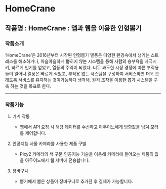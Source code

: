# HomeCrane

## 작품명 : HomeCrane : 앱과 웹을 이용한 인형뽑기 

### 작품소개
‘HomeCrane’은 2016년부터 시작된 인형뽑기 열풍은 다양한 환경속에서 생기는 스트레스를 해소하거나, 아슬아슬하게 뽑히지 않는 시스템을 통해 사람의 승부욕을 자극시켜, 빠르게 인기를 얻었고, 열풍의 주역이 되었다. 너무 과도한 시장 경쟁에 따른 부작용들이 일어나 열풍은 빠르게 식었고, 부작용 없는 시스템을 구성하여 서비스하면 더욱 오래도록 서비스를 유지하는 것이가능하다 생각해, 원격 조작을 이용한 뽑기 시스템을 구축 하는 것을 목표로 한다.

---

### 작품기능
1. 기계 작동
    - 웹에서 API 요청 시 해당 데이터를 수신하고 아두이노에게 방향값을 넘겨 모터를 제어합니다.
    
2. 인공지능 사물 카메라를 사용한 제품 구별
    - Pixy2 카메라의 색 구분 인공지능 기술을 이용해 카메라에 들어오는 제품의 값을 아두이노에서 웹 서버에 전송합니다.

3. 장바구니
    - 뽑기에서 뽑은 상품이 장바구니로 추가된 후 결제가 가능합니다.
  
